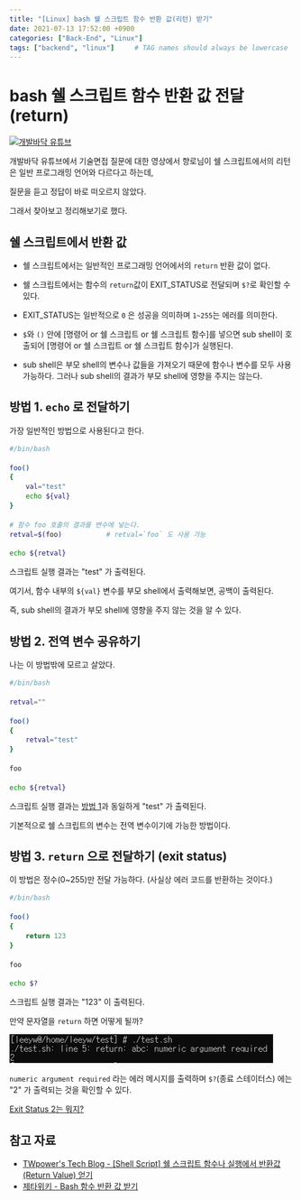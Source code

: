 ```yaml
---
title: "[Linux] bash 쉘 스크립트 함수 반환 값(리턴) 받기"
date: 2021-07-13 17:52:00 +0900
categories: ["Back-End", "Linux"]
tags: ["backend", "linux"]     # TAG names should always be lowercase
---
```


# bash 쉘 스크립트 함수 반환 값 전달(return)

[![개발바닥 유튜브](https://img.youtube.com/vi/3ArYMq5AomI/0.jpg)](https://youtube.com/watch?v=3ArYMq5AomI&feature=share)

개발바닥 유튜브에서 기술면접 질문에 대한 영상에서 향로님이 쉘 스크립트에서의 리턴은 일반 프로그래밍 언어와 다르다고 하는데,

질문을 듣고 정답이 바로 떠오르지 않았다.

그래서 찾아보고 정리해보기로 했다.


## 쉘 스크립트에서 반환 값
- 쉘 스크립트에서는 일반적인 프로그래밍 언어에서의 `return` 반환 값이 없다.
- 쉘 스크립트에서는 함수의 `return`값이 EXIT_STATUS로 전달되며 `$?`로 확인할 수 있다.
- EXIT_STATUS는 일반적으로 `0` 은 성공을 의미하며 `1~255`는 에러를 의미한다.


- `$`와 `()` 안에 [명령어 or 쉘 스크립트 or 쉘 스크립트 함수]를 넣으면 sub shell이 호출되어 [명령어 or 쉘 스크립트 or 쉘 스크립트 함수]가 실행된다.
- sub shell은 부모 shell의 변수나 값들을 가져오기 때문에 함수나 변수를 모두 사용 가능하다. 그러나 sub shell의 결과가 부모 shell에 영향을 주지는 않는다.


## 방법 1. `echo` 로 전달하기

가장 일반적인 방법으로 사용된다고 한다.

```bash
#/bin/bash

foo()
{
    val="test"
    echo ${val}
}

# 함수 foo 호출의 결과를 변수에 넣는다.
retval=$(foo)           # retval=`foo` 도 사용 가능

echo ${retval}
```

스크립트 실행 결과는 "test" 가 출력된다.

여기서, 함수 내부의 `${val}` 변수를 부모 shell에서 출력해보면, 공백이 출력된다.

즉, sub shell의 결과가 부모 shell에 영향을 주지 않는 것을 알 수 있다.


## 방법 2. 전역 변수 공유하기

나는 이 방법밖에 모르고 살았다.

```bash
#/bin/bash

retval=""

foo()
{
    retval="test"
}

foo

echo ${retval}
```

스크립트 실행 결과는 [방법 1](#방법-1-echo-로-전달하기)과 동일하게 "test" 가 출력된다.

기본적으로 쉘 스크립트의 변수는 전역 변수이기에 가능한 방법이다.

## 방법 3. `return` 으로 전달하기 (exit status)

이 방법은 정수(0~255)만 전달 가능하다. (사실상 에러 코드를 반환하는 것이다.)

```bash
#/bin/bash

foo()
{
    return 123
}

foo

echo $?
```

스크립트 실행 결과는 "123" 이 출력된다.

만약 문자열을 `return` 하면 어떻게 될까?

![결과](https://github.com/lyw1217/TIL/blob/main/Bash/images/%ED%95%A8%EC%88%98_%EB%B0%98%ED%99%98%EA%B0%92_1.png?raw=true)

`numeric argument required` 라는 에러 메시지를 출력하며 `$?`(종료 스테이터스) 에는 "2" 가 출력되는 것을 확인할 수 있다. 

[Exit Status 2는 뭐지?](https://unix.stackexchange.com/questions/102201/what-is-exit-2-from-finished-background-job-status)


## 참고 자료
- [TWpower's Tech Blog - [Shell Script] 쉘 스크립트 함수나 실행에서 반환값(Return Value) 얻기](https://twpower.github.io/134-how-to-return-shell-scipt-value)
- [제타위키 - Bash 함수 반환 값 받기](https://zetawiki.com/wiki/Bash_%ED%95%A8%EC%88%98_%EB%B0%98%ED%99%98_%EA%B0%92_%EB%B0%9B%EA%B8%B0)